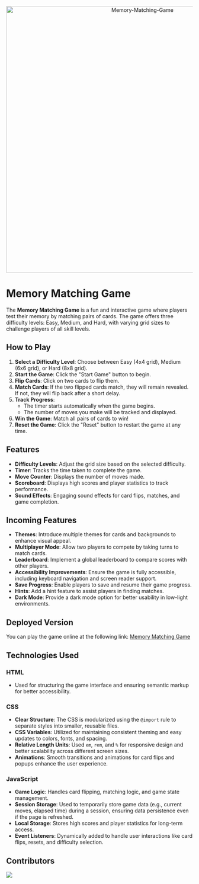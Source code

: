<div align='center'>
   <img alt='Memory-Matching-Game' src='https://github.com/user-attachments/assets/9940df26-b7a0-40eb-a504-aed77667636f' width='720'/>
</div>


# Memory Matching Game

The **Memory Matching Game** is a fun and interactive game where players test their memory by matching pairs of cards. The game offers three difficulty levels: Easy, Medium, and Hard, with varying grid sizes to challenge players of all skill levels.

## How to Play

1. **Select a Difficulty Level**: Choose between Easy (4x4 grid), Medium (6x6 grid), or Hard (8x8 grid).
2. **Start the Game**: Click the "Start Game" button to begin.
3. **Flip Cards**: Click on two cards to flip them.
4. **Match Cards**: If the two flipped cards match, they will remain revealed. If not, they will flip back after a short delay.
5. **Track Progress**:
   - The timer starts automatically when the game begins.
   - The number of moves you make will be tracked and displayed.
6. **Win the Game**: Match all pairs of cards to win!
7. **Reset the Game**: Click the "Reset" button to restart the game at any time.

## Features

- **Difficulty Levels**: Adjust the grid size based on the selected difficulty.
- **Timer**: Tracks the time taken to complete the game.
- **Move Counter**: Displays the number of moves made.
- **Scoreboard**: Displays high scores and player statistics to track performance.
- **Sound Effects**: Engaging sound effects for card flips, matches, and game completion.

## Incoming Features

- **Themes**: Introduce multiple themes for cards and backgrounds to enhance visual appeal.
- **Multiplayer Mode**: Allow two players to compete by taking turns to match cards.
- **Leaderboard**: Implement a global leaderboard to compare scores with other players.
- **Accessibility Improvements**: Ensure the game is fully accessible, including keyboard navigation and screen reader support.
- **Save Progress**: Enable players to save and resume their game progress.
- **Hints**: Add a hint feature to assist players in finding matches.
- **Dark Mode**: Provide a dark mode option for better usability in low-light environments.

## Deployed Version

You can play the game online at the following link: [Memory Matching Game](https://yosifshaban6.github.io/Memory-Matching-Game/)

## Technologies Used

### HTML
- Used for structuring the game interface and ensuring semantic markup for better accessibility.

### CSS
- **Clear Structure**: The CSS is modularized using the `@import` rule to separate styles into smaller, reusable files.
- **CSS Variables**: Utilized for maintaining consistent theming and easy updates to colors, fonts, and spacing.
- **Relative Length Units**: Used `em`, `rem`, and `%` for responsive design and better scalability across different screen sizes.
- **Animations**: Smooth transitions and animations for card flips and popups enhance the user experience.

### JavaScript
- **Game Logic**: Handles card flipping, matching logic, and game state management.
- **Session Storage**: Used to temporarily store game data (e.g., current moves, elapsed time) during a session, ensuring data persistence even if the page is refreshed.
- **Local Storage**: Stores high scores and player statistics for long-term access.
- **Event Listeners**: Dynamically added to handle user interactions like card flips, resets, and difficulty selection.

## Contributors

<a href="https://github.com/yosifshaban6/Memory-Matching-Game/graphs/contributors">
  <img src="https://contrib.rocks/image?repo=yosifshaban6/Memory-Matching-Game" />
</a>
